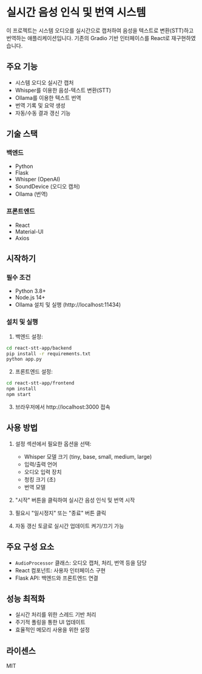 # 실시간 음성 인식 및 번역 시스템

이 프로젝트는 시스템 오디오를 실시간으로 캡처하여 음성을 텍스트로 변환(STT)하고 번역하는 애플리케이션입니다. 기존의 Gradio 기반 인터페이스를 React로 재구현하였습니다.

## 주요 기능

- 시스템 오디오 실시간 캡처
- Whisper를 이용한 음성-텍스트 변환(STT)
- Ollama를 이용한 텍스트 번역
- 번역 기록 및 요약 생성
- 자동/수동 결과 갱신 기능

## 기술 스택

### 백엔드
- Python
- Flask
- Whisper (OpenAI)
- SoundDevice (오디오 캡처)
- Ollama (번역)

### 프론트엔드
- React
- Material-UI
- Axios

## 시작하기

### 필수 조건
- Python 3.8+
- Node.js 14+
- Ollama 설치 및 실행 (http://localhost:11434)

### 설치 및 실행

1. 백엔드 설정:
```bash
cd react-stt-app/backend
pip install -r requirements.txt
python app.py
```

2. 프론트엔드 설정:
```bash
cd react-stt-app/frontend
npm install
npm start
```

3. 브라우저에서 http://localhost:3000 접속

## 사용 방법

1. 설정 섹션에서 필요한 옵션을 선택:
   - Whisper 모델 크기 (tiny, base, small, medium, large)
   - 입력/출력 언어
   - 오디오 입력 장치
   - 청킹 크기 (초)
   - 번역 모델

2. "시작" 버튼을 클릭하여 실시간 음성 인식 및 번역 시작

3. 필요시 "일시정지" 또는 "종료" 버튼 클릭

4. 자동 갱신 토글로 실시간 업데이트 켜기/끄기 가능

## 주요 구성 요소

- `AudioProcessor` 클래스: 오디오 캡처, 처리, 번역 등을 담당
- React 컴포넌트: 사용자 인터페이스 구현
- Flask API: 백엔드와 프론트엔드 연결

## 성능 최적화

- 실시간 처리를 위한 스레드 기반 처리
- 주기적 폴링을 통한 UI 업데이트
- 효율적인 메모리 사용을 위한 설정

## 라이센스

MIT 